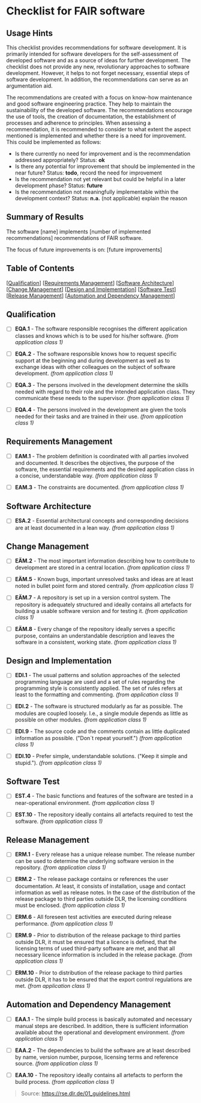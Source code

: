 # Checklist for FAIR software

## Usage Hints
This checklist provides recommendations for software development. It is primarily intended for software developers for the self-assessment of developed software and as a source of ideas for further development. The checklist does not provide any new, revolutionary approaches to software development. However, it helps to not forget necessary, essential steps of software development. In addition, the recommendations can serve as an argumentation aid. 

The recommendations are created with a focus on know-how maintenance and good software engineering practice. They help to maintain the sustainability of the developed software. The recommendations encourage the use of tools, the creation of documentation, the establishment of processes and adherence to principles. When assessing a recommendation, it is recommended to consider to what extent the aspect mentioned is implemented and whether there is a need for improvement. This could be implemented as follows: 

* Is there currently no need for improvement and is the recommendation addressed appropriately? Status: **ok** 
* Is there any potential for improvement that should be implemented in the near future? Status: **todo**, record the need for improvement 
* Is the recommendation not yet relevant but could be helpful in a later development phase? Status: **future** 
* Is the recommendation not meaningfully implementable within the development context? Status: **n.a.** (not applicable) explain the reason 

## Summary of Results
The software [name] implements [number of implemented recommendations] recommendations of FAIR software. 

The focus of future improvements is on: [future improvements]

## Table of Contents
[[Qualification](#qualifizierung)] [[Requirements Management](#anforderungsmanagement)] [[Software Architecture](#software-architektur)] [[Change Management](#aenderungsmanagement)] [[Design and Implementation](#design-implementierung)] [[Software Test](#software-test)] [[Release Management](#release-management)] [[Automation and Dependency Management](#automatisierung-abhaengigkeiten)] 

## Qualification
- [ ] **EQA.1** - The software responsible recognises the different application classes and knows which is to be used for his/her software. *(from application class 1)*

- [ ] **EQA.2** - The software responsible knows how to request specific support at the beginning and during development as well as to exchange ideas with other colleagues on the subject of software development. *(from application class 1)*

- [ ] **EQA.3** - The persons involved in the development determine the skills needed with regard to their role and the intended application class. They communicate these needs to the supervisor. *(from application class 1)*

- [ ] **EQA.4** - The persons involved in the development are given the tools needed for their tasks and are trained in their use. *(from application class 1)*

## Requirements Management
- [ ] **EAM.1** - The problem definition is coordinated with all parties involved and documented. It describes the objectives, the purpose of the software, the essential requirements and the desired application class in a concise, understandable way. *(from application class 1)*

- [ ] **EAM.3** - The constraints are documented. *(from application class 1)*

## Software Architecture
- [ ] **ESA.2** - Essential architectural concepts and corresponding decisions are at least documented in a lean way. *(from application class 1)*

## Change Management
- [ ] **EÄM.2** - The most important information describing how to contribute to development are stored in a central location. *(from application class 1)*

- [ ] **EÄM.5** - Known bugs, important unresolved tasks and ideas are at least noted in bullet point form and stored centrally. *(from application class 1)*

- [ ] **EÄM.7** - A repository is set up in a version control system. The repository is adequately structured and ideally contains all artefacts for building a usable software version and for testing it. *(from application class 1)*

- [ ] **EÄM.8** - Every change of the repository ideally serves a specific purpose, contains an understandable description and leaves the software in a consistent, working state. *(from application class 1)*

## Design and Implementation
- [ ] **EDI.1** - The usual patterns and solution approaches of the selected programming language are used and a set of rules regarding the programming style is consistently applied. The set of rules refers at least to the formatting and commenting. *(from application class 1)*

- [ ] **EDI.2** - The software is structured modularly as far as possible. The modules are coupled loosely. I.e., a single module depends as little as possible on other modules. *(from application class 1)*

- [ ] **EDI.9** - The source code and the comments contain as little duplicated information as possible. ("Don`t repeat yourself.") *(from application class 1)*

- [ ] **EDI.10** - Prefer simple, understandable solutions. ("Keep it simple and stupid."). *(from application class 1)*

## Software Test
- [ ] **EST.4** - The basic functions and features of the software are tested in a near-operational environment. *(from application class 1)*

- [ ] **EST.10** - The repository ideally contains all artefacts required to test the software. *(from application class 1)*

## Release Management
- [ ] **ERM.1** - Every release has a unique release number. The release number can be used to determine the underlying software version in the repository. *(from application class 1)*

- [ ] **ERM.2** - The release package contains or references the user documentation. At least, it consists of installation, usage and contact information as well as release notes. In the case of the distribution of the release package to third parties outside DLR, the licensing conditions must be enclosed. *(from application class 1)*

- [ ] **ERM.6** - All foreseen test activities are executed during release performance. *(from application class 1)*

- [ ] **ERM.9** - Prior to distribution of the release package to third parties outside DLR, it must be ensured that a licence is defined, that the licensing terms of used third-party software are met, and that all necessary licence information is included in the release package. *(from application class 1)*

- [ ] **ERM.10** - Prior to distribution of the release package to third parties outside DLR, it has to be ensured that the export control regulations are met. *(from application class 1)*

## Automation and Dependency Management
- [ ] **EAA.1** - The simple build process is basically automated and necessary manual steps are described. In addition, there is sufficient information available about the operational and development environment. *(from application class 1)*

- [ ] **EAA.2** - The dependencies to build the software are at least described by name, version number, purpose, licensing terms and reference source. *(from application class 1)*

- [ ] **EAA.10** - The repository ideally contains all artefacts to perform the build process. *(from application class 1)*

> Source: https://rse.dlr.de/01_guidelines.html